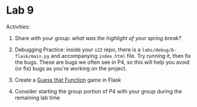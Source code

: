 # Lab 9

Activities:

1. Share with your group: *what was the highlight of your spring break?*

2. Debugging Practice: inside your `s22` repo, there is a `labs/debug/6-flask/main.py` and accompanying `index.html` file.  Try running it, then fix the bugs.  These are bugs we often see in P4, so this will help you avoid (or fix) bugs as you're working on the project.

3. Create a [Guess that Function](./flask-guess) game in Flask

4. Consider starting the group portion of P4 with your group during the remaining lab time
